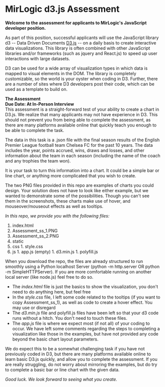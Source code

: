 # MirLogic d3.js Assessment

**Welcome to the assessment for applicants to MirLogic's JavaScript developer position.**

As part of this position, successful applicants will use the JavaScript library d3 -- Data Driven Documents [D3.js](http://d3js.org) -- on a daily basis to create interactive data visualizations. This library is often combined with other JavaScript libraries and/or frameworks (such as jquery and React.js) to speed up user interactions with large datasets.

D3 can be used for a wide array of visualization types in which data is mapped to visual elements in the DOM. The library is completely customizable, so the world is your oyster when coding in D3. Further, there are a number of sites where D3 developers post their code, which can be used as a template to build on.

**The Assessment**<br/>
**Due Date: At In-Person Interview**<br/> 
This assessment is a straight-forward test of your ability to create a chart in D3.js. We realize that many applicants may not have experience in D3. This should not prevent you from being able to complete the assessment, as there are many platforms available online that quickly teach you enough to be able to complete the task.

The data in this task is a .json file with the final season results of the English Premier League football team Chelsea FC for the past 10 years. The data includes the year, points accrued, wins, draws and losses, and other information about the team in each season (including the name of the coach and any trophies the team won).

It is your task to turn this information into a chart. It could be a simple bar or line chart, or anything more complicated that you wish to create.

The two PNG files provided in this repo are examples of charts you could design. Your solution does not have to look like either example, but we wanted to demonstrate some of the possibilities. Though you can't see them in the screenshots, these charts make use of hover, and mouseover/mouseout effects as well as tooltips.

*In this repo, we provide you with the following files:*
1. index.html
1. Assessment_ss_1.PNG
1. Assessment_ss_2.PNG
1. static
  1. css
    1. style.css
  1. js
    1. app.js (empty)
    1. d3.min.js
    1. polyfill.js

When you download the repo, the files are already structured to run smoothly using a Python localhost Server (python -m http.server OR python -m SimpleHTTPServer). If you are more comfortable running on another local server (like node.js) feel free to do so.

* The *index.html* file is just the basics to show the visualization, you don't need to do anything here, but feel free
* In the *style.css* file, I left some code related to the tooltips (if you want to copy Assessment_ss_1), as well as code to create a hover effect. You may use or disregard
* The *d3.min.js* file and polyfill.js files have been left so that your d3 code runs without a hitch. You don't need to touch these files.
* The *app.js* file is where we expect most (if not all) of your coding to occur. We have left some comments regarding the steps to completing a visualization like those in the examples, but have not provided any code beyond the basic chart layout parameters.

We do expect this to be a somewhat challenging task if you have not previously coded in D3, but there are many platforms available online to learn basic D3.js quickly, and allow you to complete the assessment. If you are really struggling, do not worry about mirroring the examples, but do try to complete a basic bar or line chart with the given data.

_Good luck. We look forward to seeing what you create._
